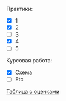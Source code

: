 Практики:
- [x] 1
- [x] 2
- [ ] 3
- [x] 4
- [ ] 5
  
Курсовая работа:
- [x] [Схема](practice_select_5.sql)
- [ ] Etc

[Таблица с оценками](https://docs.google.com/spreadsheets/d/1krQoEIyBjL5v2xgBVEUdLCMJvAxFQc4eObpF-QIOet0/edit?usp=sharing)
